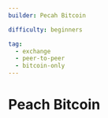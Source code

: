 ```yaml
---
builder: Pecah Bitcoin

difficulty: beginners

tag:
  - exchange
  - peer-to-peer
  - bitcoin-only
---
```


# Peach Bitcoin
